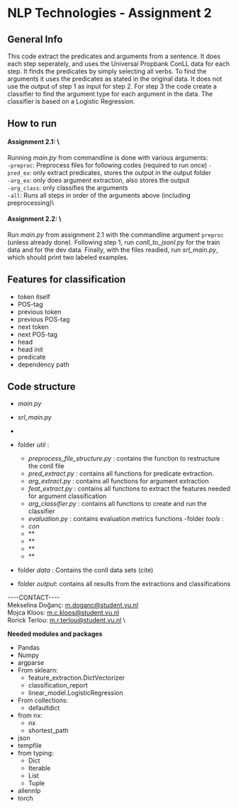 # NLP Technologies - Assignment 2 

## General Info
This code extract the predicates and arguments from a sentence. 
It does each step seperately, and uses the Universal Propbank ConLL data for each step.
It finds the predicates by simply selecting all verbs. To find the arguments it uses the predicates as stated in the original data.
It does not use the output of step 1 as input for step 2.
For step 3 the code create a classifier to find the argument type for each argument in the data.
The classifier is based on a Logistic Regression.


## How to run

#### Assignment 2.1: \
Running *main.py* from commandline is done with various arguments:\
`-preproc`: Preprocess files for following codes (required to run once)
`-pred_ex`: only extract predicates, stores the output in the output folder\
`-arg_ex`: only does argument extraction, also stores the output\
`-arg_class`: only classifies the arguments\
`-all`: Runs all steps in order of the arguments above (including preprocessing)\

#### Assignment 2.2: \
Run *main.py* from assignment 2.1 with the commandline argument `preproc` (unless already done). 
Following step 1, run *conll_to_jsonl.py* for the train data and for the dev data. 
Finally, with the files readied, run *srl_main.py*, which should print two labeled examples.

## Features for classification

- token itself
- POS-tag
- previous token
- previous POS-tag
- next token
- next POS-tag
- head
- head init
- predicate
- dependency path

## Code structure
 

- *main.py*
- *srl_main.py*
- 
- folder *util* : 
	- *preprocess_file_structure.py* : contains the function to restructure the conll file
	- *pred_extract.py* : contains all functions for predicate extraction.
	- *arg_extract.py* : contains all functions for argument extraction
	- *feat_extract.py* : contains all functions to extract the features needed for argument classification
	- *arg_classifier.py* : contains all functions to create and run the classifier
	- *evaluation.py* : contains evaluation metrics functions
-folder *tools*	:
	- *con*
	- **
	- **
	- **
	- **

- folder *data* :  Contains the conll data sets (cite)
- folder *output*: contains all results from the extractions and classifications

----CONTACT---- \
Mekselina Doğanç: m.doganc@student.vu.nl \
Mojca Kloos: m.c.kloos@student.vu.nl  \
Rorick Terlou: m.r.terlou@student.vu.nl \



**Needed modules and packages**

- Pandas
- Numpy
- argparse
- From sklearn: 
	- feature_extraction.DictVectorizer
	- classification_report
	- linear_model.LogisticRegression 
- From collections:
	- defaultdict
- from nx:
	- nx
	- shortest_path
- json
- tempfile
- from typing:
	- Dict
	- Iterable
	- List
	- Tuple
- allennlp
- torch
